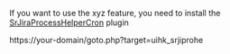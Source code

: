 If you want to use the xyz feature, you need to install the [SrJiraProcessHelperCron](https://github.com/studer-raimann/SrJiraProcessHelperCron) plugin

https://your-domain/goto.php?target=uihk_srjiprohe

